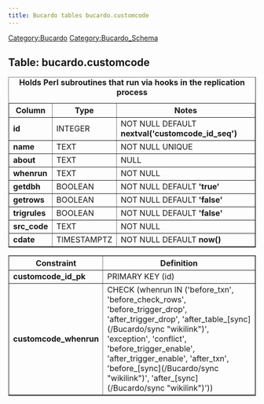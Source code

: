 ```yaml
---
title: Bucardo tables bucardo.customcode
---
```


[Category:Bucardo](/Category:Bucardo "wikilink") [Category:Bucardo_Schema](/Category:Bucardo_Schema "wikilink")

<h2>
Table: bucardo.customcode

</h2>
<table border="1" cellpadding="3">
<caption>
<b>Holds Perl subroutines that run via hooks in the replication process</b>

</caption>
<tr>
<th>
Column

</th>
<th>
Type

</th>
<th>
Notes

</th>
</tr>
<tr>
<td>
<b>id</b>

</td>
<td>
INTEGER

</td>
<td>
NOT NULL DEFAULT <b>nextval('customcode_id_seq')</b>

</td>
</tr>
<tr>
<td>
<b>name</b>

</td>
<td>
TEXT

</td>
<td>
NOT NULL UNIQUE

</td>
</tr>
<tr>
<td>
<b>about</b>

</td>
<td>
TEXT

</td>
<td>
NULL

</td>
</tr>
<tr>
<td>
<b>whenrun</b>

</td>
<td>
TEXT

</td>
<td>
NOT NULL

</td>
</tr>
<tr>
<td>
<b>getdbh</b>

</td>
<td>
BOOLEAN

</td>
<td>
NOT NULL DEFAULT <b>'true'</b>

</td>
</tr>
<tr>
<td>
<b>getrows</b>

</td>
<td>
BOOLEAN

</td>
<td>
NOT NULL DEFAULT <b>'false'</b>

</td>
</tr>
<tr>
<td>
<b>trigrules</b>

</td>
<td>
BOOLEAN

</td>
<td>
NOT NULL DEFAULT <b>'false'</b>

</td>
</tr>
<tr>
<td>
<b>src_code</b>

</td>
<td>
TEXT

</td>
<td>
NOT NULL

</td>
</tr>
<tr>
<td>
<b>cdate</b>

</td>
<td>
TIMESTAMPTZ

</td>
<td>
NOT NULL DEFAULT <b>now()</b>

</td>
</tr>
</table>
<table border="1" cellpadding="3" style="margin-top: 15px">
<tr>
<th>
Constraint

</th>
<th>
Definition

</th>
</tr>
<tr>
<td>
<b>customcode_id_pk</b>

</td>
<td>
PRIMARY KEY (id)

</td>
</tr>
<tr>
<td>
<b>customcode_whenrun</b>

</td>
<td>
CHECK (whenrun IN ('before_txn', 'before_check_rows', 'before_trigger_drop', 'after_trigger_drop', 'after_table_[sync](/Bucardo/sync "wikilink")', 'exception', 'conflict', 'before_trigger_enable', 'after_trigger_enable', 'after_txn', 'before_[sync](/Bucardo/sync "wikilink")', 'after_[sync](/Bucardo/sync "wikilink")'))

</td>
</tr>
</table>
